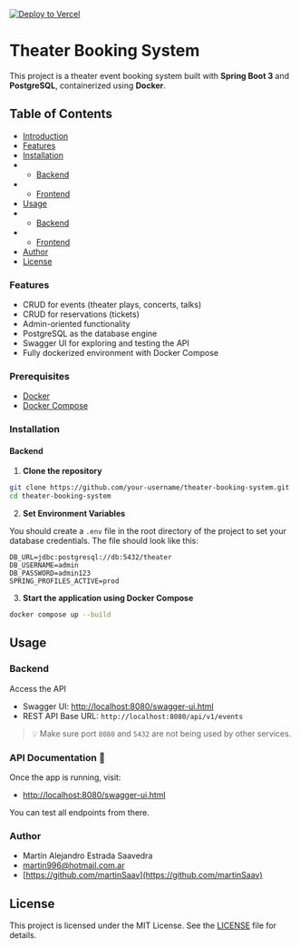 [![Deploy to Vercel](https://vercel.com/button)](https://vercel.com/martins-projects-48e84de5/teatro-gran-espectaculo-front)
# Theater Booking System

This project is a theater event booking system built with **Spring Boot 3** and **PostgreSQL**, containerized using **Docker**.

## Table of Contents
- [Introduction](#introduction)
- [Features](#features)
- [Installation](#installation)
- - [Backend](#backend)
- - [Frontend](#frontend)
- [Usage](#usage)
- - [Backend](#backend)
- - [Frontend](#frontend)
- [Author](#author)
- [License](#license)

### Features

- CRUD for events (theater plays, concerts, talks)
- CRUD for reservations (tickets)
- Admin-oriented functionality
- PostgreSQL as the database engine
- Swagger UI for exploring and testing the API
- Fully dockerized environment with Docker Compose

### Prerequisites

- [Docker](https://www.docker.com/)
- [Docker Compose](https://docs.docker.com/compose/)

### Installation

#### Backend

1. **Clone the repository**

```bash
git clone https://github.com/your-username/theater-booking-system.git
cd theater-booking-system
```

2. **Set Environment Variables**

You should create a `.env` file in the root directory of the project to set your database credentials. The file should look like this:

```env
DB_URL=jdbc:postgresql://db:5432/theater
DB_USERNAME=admin
DB_PASSWORD=admin123
SPRING_PROFILES_ACTIVE=prod
```

3. **Start the application using Docker Compose**

```bash
docker compose up --build
```

## Usage
### Backend

Access the API

- Swagger UI: [http://localhost:8080/swagger-ui.html](http://localhost:8080/swagger-ui.html)
- REST API Base URL: `http://localhost:8080/api/v1/events`

> 💡 Make sure port `8080` and `5432` are not being used by other services.


### API Documentation 📘

Once the app is running, visit:

- [http://localhost:8080/swagger-ui.html](http://localhost:8080/swagger-ui.html)

You can test all endpoints from there.

### Author

- Martín Alejandro Estrada Saavedra  
- [martin996@hotmail.com.ar](mailto:martin996@hotmail.com.ar)  
- [https://github.com/martinSaav](https://github.com/martinSaav)

## License
This project is licensed under the MIT License. See the [LICENSE](LICENSE) file for details.
